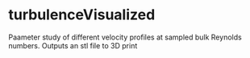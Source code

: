 # turbulenceVisualized
Paameter study of different velocity profiles at sampled bulk Reynolds numbers. Outputs an stl file to 3D print
